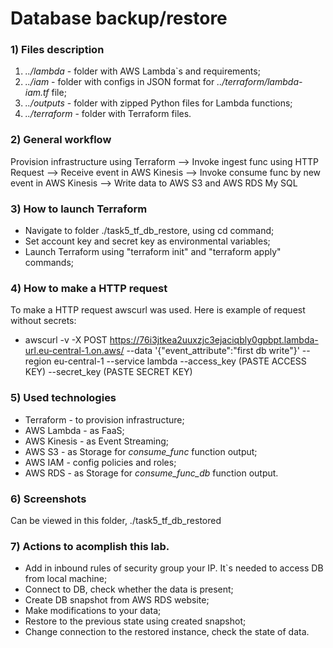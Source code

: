 # Database backup/restore

### 1) Files description

1. *../lambda* - folder with AWS Lambda`s and requirements;
2. *../iam* - folder with configs in JSON format for *../terraform/lambda-iam.tf* file;
3. *../outputs* - folder with zipped Python files for Lambda functions;
4. *../terraform* - folder with Terraform files.

### 2) General workflow

Provision infrastructure using Terraform --> Invoke ingest func using HTTP Request --> Receive event in AWS Kinesis --> Invoke consume func by new event in AWS Kinesis --> Write data to AWS S3 and AWS RDS My SQL

### 3) How to launch Terraform

- Navigate to folder ./task5_tf_db_restore, using cd command;
- Set account key and secret key as environmental variables;
- Launch Terraform using "terraform init" and "terraform apply" commands;

### 4) How to make a HTTP request

To make a HTTP request awscurl was used. Here is example of request without secrets:
- awscurl -v -X POST https://76i3jtkea2uuxzjc3ejaciqbly0gpbpt.lambda-url.eu-central-1.on.aws/ --data '{"event_attribute":"first db write"}' --region eu-central-1 --service lambda --access_key (PASTE ACCESS KEY) --secret_key (PASTE SECRET KEY)

### 5) Used technologies

- Terraform - to provision infrastructure;
- AWS Lambda - as FaaS;
- AWS Kinesis - as Event Streaming;
- AWS S3 - as Storage for *consume_func* function output;
- AWS IAM - config policies and roles;
- AWS RDS - as Storage for *consume_func_db* function output.

### 6) Screenshots

Can be viewed in this folder, ./task5_tf_db_restored

### 7) Actions to acomplish this lab.

- Add in inbound rules of security group your IP. It`s needed to access DB from local machine;
- Connect to DB, check whether the data is present;
- Create DB snapshot from AWS RDS website;
- Make modifications to your data;
- Restore to the previous state using created snapshot;
- Change connection to the restored instance, check the state of data.